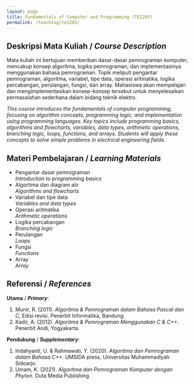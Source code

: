 ```yaml
---
layout: page
title: Fundamentals of Computer and Programming (TE1205)
permalink: /teaching/te1205/
--- 
```


## Deskripsi Mata Kuliah / *Course Description*

Mata kuliah ini bertujuan memberikan dasar-dasar pemrograman komputer, mencakup konsep algoritma, logika pemrograman, dan implementasinya menggunakan bahasa pemrograman. Topik meliputi pengantar pemrograman, algoritma, variabel, tipe data, operasi aritmatika, logika percabangan, perulangan, fungsi, dan array. Mahasiswa akan mempelajari dan mengimplementasikan konsep-konsep tersebut untuk menyelesaikan permasalahan sederhana dalam bidang teknik elektro.

*This course introduces the fundamentals of computer programming, focusing on algorithm concepts, programming logic, and implementation using programming languages. Key topics include programming basics, algorithms and flowcharts, variables, data types, arithmetic operations, branching logic, loops, functions, and arrays. Students will apply these concepts to solve simple problems in electrical engineering fields.*

## Materi Pembelajaran / *Learning Materials*

* Pengantar dasar pemrograman
  <br>
  *Introduction to programming basics*
* Algortima dan diagram alir
  <br>
  *Algorithms and flowcharts*
* Variabel dan tipe data
  <br>
  *Variables and data types*
* Operasi aritmatika
  <br>
  *Arithmetic operations*
* Logika percabangan
  <br>
  *Branching logic*
* Perulangan
  <br>
  *Loops*
* Fungsi
  <br>
  *Functions*
* Array
  <br>
  *Array*

## Referensi / *References* 
**Utama** / ***Primary***:
1. Munir, R. (2011). *Algoritma & Pemrograman dalam Bahasa Pascal dan C*, Edisi revisi. Penerbit Informatika, Bandung
1. Kadir, A. (2012). *Algoritma & Pemrograman Menggunakan C & C++*. Penerbit Andi, Yogyakarta.

**Pendukung** / ***Supplementary***:
1.	Indahyanti, U. & Rahmawati, Y. (2020). *Algoritma dan Pemrograman dalam Bahasa C++*. UMSIDA press, Universitas Muhammadiyah Sidoarjo.
1.	Umam, K. (2021). *Algoritma dan Pemrograman Komputer dengan Phyton*. Duta Media Publishing.


